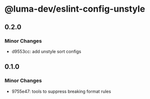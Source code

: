 # @luma-dev/eslint-config-unstyle

## 0.2.0

### Minor Changes

- d9553cc: add unstyle sort configs

## 0.1.0

### Minor Changes

- 9755e47: tools to suppress breaking format rules
